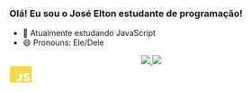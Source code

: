 ### Olá! Eu sou o José Elton estudante de programação! 


- 🌱 Atualmente estudando JavaScript
- 😄 Pronouns: Ele/Dele

<div align="center">
  <a href="https://github.com/EltoNx96">
  <img height="180em" src="https://github-readme-stats.vercel.app/api?username=EltoNx96&show_icons=true&theme=aura&include_all_commits=true&count_private=true"/>
  <img height="180em" src="https://github-readme-stats.vercel.app/api/top-langs/?username=EltoNx96&layout=compact&langs_count=7&theme=aura"/>
</div>
  
  <img align="center" alt="Kiko-Js" height="30" width="40" src="https://raw.githubusercontent.com/devicons/devicon/master/icons/javascript/javascript-plain.svg">
  
  ##
